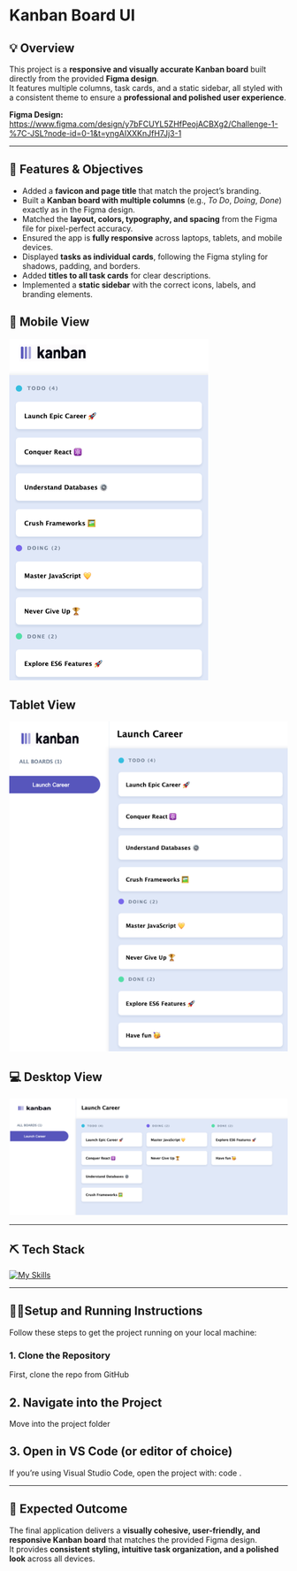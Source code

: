 # Kanban Board UI

## 💡 Overview

This project is a **responsive and visually accurate Kanban board** built directly from the provided **Figma design**.  
It features multiple columns, task cards, and a static sidebar, all styled with a consistent theme to ensure a **professional and polished user experience**.

**Figma Design:** https://www.figma.com/design/y7bFCUYL5ZHfPeojACBXg2/Challenge-1-%7C-JSL?node-id=0-1&t=yngAIXXKnJfH7Jj3-1

---

## 🚀 Features & Objectives

- Added a **favicon and page title** that match the project’s branding.  
- Built a **Kanban board with multiple columns** (e.g., *To Do*, *Doing*, *Done*) exactly as in the Figma design.  
- Matched the **layout, colors, typography, and spacing** from the Figma file for pixel-perfect accuracy.  
- Ensured the app is **fully responsive** across laptops, tablets, and mobile devices.  
- Displayed **tasks as individual cards**, following the Figma styling for shadows, padding, and borders.  
- Added **titles to all task cards** for clear descriptions.  
- Implemented a **static sidebar** with the correct icons, labels, and branding elements.  

## 📱 Mobile View

![Mobile UI](./assets/mobile.png)

## Tablet View

![Tablet UI](./assets/tablet.png)

## 💻 Desktop View

![Desktop UI](./assets/desktop.png)

---

## ⛏️ Tech Stack

[![My Skills](https://skillicons.dev/icons?i=html,css,git,github,vscode,figma)](https://skillicons.dev)

---

## 👩‍🏫Setup and Running Instructions

Follow these steps to get the project running on your local machine:

### 1. Clone the Repository
First, clone the repo from GitHub

## 2. Navigate into the Project
Move into the project folder

## 3. Open in VS Code (or editor of choice)
If you’re using Visual Studio Code, open the project with:
code .

---

## 🎯 Expected Outcome

The final application delivers a **visually cohesive, user-friendly, and responsive Kanban board** that matches the provided Figma design.  
It provides **consistent styling, intuitive task organization, and a polished look** across all devices.

